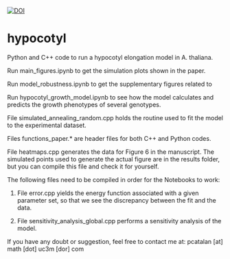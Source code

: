 [![DOI](https://zenodo.org/badge/383070693.svg)](https://zenodo.org/badge/latestdoi/383070693)

# hypocotyl
Python and C++ code to run a hypocotyl elongation model in A. thaliana.

Run main_figures.ipynb to get the simulation plots shown in the paper.

Run model_robustness.ipynb to get the supplementary figures related to 

Run hypocotyl_growth_model.ipynb to see how the model calculates and predicts the growth phenotypes of several genotypes.

File simulated_annealing_random.cpp holds the routine used to fit the model to the experimental dataset. 

Files functions_paper.* are header files for both C++ and Python codes. 

File heatmaps.cpp generates the data for Figure 6 in the manuscript. The simulated points used to generate the actual figure are in the results folder, but you can compile this file and check it for yourself.

The following files need to be compiled in order for the Notebooks to work:

1) File error.cpp yields the energy function associated with a given parameter set, so that we see the discrepancy between the fit and the data.

2) File sensitivity_analysis_global.cpp performs a sensitivity analysis of the model.

If you have any doubt or suggestion, feel free to contact me at: pcatalan [at] math [dot] uc3m [dor] com
